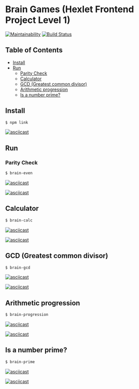 # Brain Games (Hexlet Frontend Project Level 1)

[![Maintainability](https://api.codeclimate.com/v1/badges/a99a88d28ad37a79dbf6/maintainability)](https://codeclimate.com/github/codeclimate/codeclimate/maintainability)
[![Build Status](https://travis-ci.org/neihaoo/frontend-project-lvl1.svg?branch=master)](https://travis-ci.org/neihaoo/frontend-project-lvl1)

## Table of Contents

- [Install](#Install)
- [Run](#Run)
  - [Parity Check](#Parity-Check)
  - [Calculator](#Calculator)
  - [GCD (Greatest common divisor)](#GCD-(Greatest-common-divisor))
  - [Arithmetic progression](#Arithmetic-progression)
  - [Is a number prime?](#Is-a-number-prime?)

## Install

```sh
$ npm link
```

[![asciicast](https://asciinema.org/a/5Yw5PmRAxi7genwtBIOaKmMYX.svg)](https://asciinema.org/a/5Yw5PmRAxi7genwtBIOaKmMYX)

## Run

### Parity Check

```sh
$ brain-even
```

[![asciicast](https://asciinema.org/a/mbQQCQehr31y2kPo3FRikdqlM.svg)](https://asciinema.org/a/mbQQCQehr31y2kPo3FRikdqlM)

[![asciicast](https://asciinema.org/a/8KbtPZcSeIk6DfbY89REibe0X.svg)](https://asciinema.org/a/8KbtPZcSeIk6DfbY89REibe0X)

## Calculator

```sh
$ brain-calc
```

[![asciicast](https://asciinema.org/a/T8XyeKgRu2enA9FFLPoGj5ORY.svg)](https://asciinema.org/a/T8XyeKgRu2enA9FFLPoGj5ORY)

[![asciicast](https://asciinema.org/a/5EBhlT0HIh05ssrg1jMzRNBqJ.svg)](https://asciinema.org/a/5EBhlT0HIh05ssrg1jMzRNBqJ)

## GCD (Greatest common divisor)

```sh
$ brain-gcd
```

[![asciicast](https://asciinema.org/a/QJQtjzetPCDf3aTvTazIQoBpf.svg)](https://asciinema.org/a/QJQtjzetPCDf3aTvTazIQoBpf)

[![asciicast](https://asciinema.org/a/qfJIMZKK0UDujmMZn4UeYeBOA.svg)](https://asciinema.org/a/qfJIMZKK0UDujmMZn4UeYeBOA)

## Arithmetic progression

```sh
$ brain-progression
```

[![asciicast](https://asciinema.org/a/zx1Ysb4trun28q4CdTS0Khbdl.svg)](https://asciinema.org/a/zx1Ysb4trun28q4CdTS0Khbdl)

[![asciicast](https://asciinema.org/a/qAQ6gKuxXPeLTP27wU7JrQZ24.svg)](https://asciinema.org/a/qAQ6gKuxXPeLTP27wU7JrQZ24)

## Is a number prime?

```sh
$ brain-prime
```

[![asciicast](https://asciinema.org/a/t0XFVlnTy2i0vD4SMTju81ZVi.svg)](https://asciinema.org/a/t0XFVlnTy2i0vD4SMTju81ZVi)

[![asciicast](https://asciinema.org/a/RjTPgsr1PXTihg80X9tvSWENA.svg)](https://asciinema.org/a/RjTPgsr1PXTihg80X9tvSWENA)
